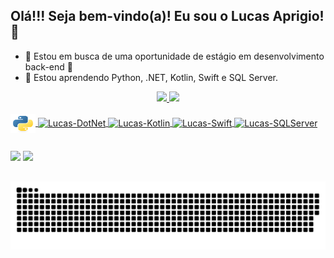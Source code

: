 ##     Olá!!! Seja bem-vindo(a)! Eu sou o Lucas Aprigio! 👋

- 🔭 Estou em busca de uma oportunidade de estágio em desenvolvimento back-end 🧐
- 🌱 Estou aprendendo Python, .NET, Kotlin, Swift e SQL Server.   

<div align="center">
  <a href="https://github.com/Lucas_Aprigio">
  <img height="180em" src="https://github-readme-stats.vercel.app/api?username=Lucas-Aprigio&show_icons=true&theme=dark&include_all_commits=true&count_private=true"/>
  <img height="180em" src="https://github-readme-stats.vercel.app/api/top-langs/?username=Lucas-Aprigio&layout=compact&langs_count=7&theme=dark"/>
</div>
  
<div style="display: inline_block"><br>

  <img align="center" alt="Lucas-Python" height="30" width="40" src="https://raw.githubusercontent.com/devicons/devicon/master/icons/python/python-original.svg">
  <img align="center" alt="Lucas-DotNet" height="30" width="40" src="https://cdn.jsdelivr.net/gh/devicons/devicon/icons/dotnetcore/dotnetcore-original.svg">
  <img align="center" alt="Lucas-Kotlin" height="30" width="40" src="https://cdn.jsdelivr.net/gh/devicons/devicon/icons/kotlin/kotlin-plain.svg">
  <img align="center" alt="Lucas-Swift" height="30" width="40" src="https://cdn.jsdelivr.net/gh/devicons/devicon/icons/swift/swift-original.svg">
  <img align="center" alt="Lucas-SQLServer" height="30" width="40" src="https://cdn.jsdelivr.net/gh/devicons/devicon/icons/microsoftsqlserver/microsoftsqlserver-plain-wordmark.svg">
  
</div>
  
##
  
<div> 
  <a href = "mailto:lucasaprigio@hotmail.com"><img src="https://img.shields.io/badge/Microsoft_Outlook-0078D4?style=for-the-badge&logo=microsoft-outlook&logoColor=white" target="_blank"></a>
  <a href="https://www.linkedin.com/in/lucas-aprigio/" target="_blank"><img src="https://img.shields.io/badge/-LinkedIn-%230077B5?style=for-the-badge&logo=linkedin&logoColor=white" target="_blank"></a>

##  
  
![Snake animation](https://github.com/Lucas-Aprigio/Lucas-Aprigio/blob/output/github-contribution-grid-snake.svg)
